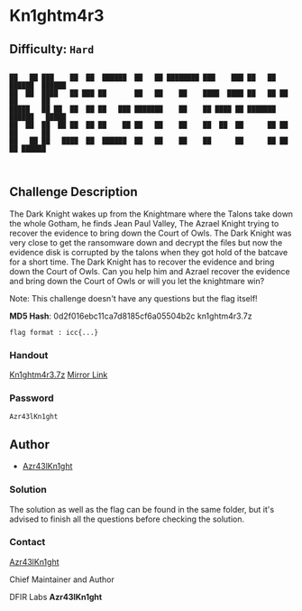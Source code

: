 # Kn1ghtm4r3
## Difficulty: `Hard`

```

██   ██ ███    ██  ██  ██████  ██   ██ ████████ ███    ███ ██   ██ ██████  ██████  
██  ██  ████   ██ ███ ██       ██   ██    ██    ████  ████ ██   ██ ██   ██      ██ 
█████   ██ ██  ██  ██ ██   ███ ███████    ██    ██ ████ ██ ███████ ██████   █████  
██  ██  ██  ██ ██  ██ ██    ██ ██   ██    ██    ██  ██  ██      ██ ██   ██      ██ 
██   ██ ██   ████  ██  ██████  ██   ██    ██    ██      ██      ██ ██   ██ ██████  
                                                                                   
                                                                                   
```

## Challenge Description

The Dark Knight wakes up from the Knightmare where the Talons take down the whole Gotham, he finds Jean Paul Valley, The Azrael Knight trying to recover the evidence to bring down the Court of Owls. The Dark Knight was very close to get the ransomware down and decrypt the files but now the evidence disk is corrupted by the talons when they got hold of the batcave for a short time. The Dark Knight has to recover the evidence and bring down the Court of Owls. Can you help him and Azrael recover the evidence and bring down the Court of Owls or will you let the knightmare win?

Note: This challenge doesn't have any questions but the flag itself!

**MD5 Hash**: 0d2f016ebc11ca7d8185cf6a05504b2c  kn1ghtm4r3.7z

`flag format : icc{...}`

### Handout
[Kn1ghtm4r3.7z](https://drive.google.com/file/d/1vzwDqoYVEGhL3Rm_A2iSwACbEnTg2qiA/view?usp=sharing)
[Mirror Link](https://mega.nz/file/zBkAlAoR#t8Fwl4uRYB88hdTduGQhV5PXeenP5cuH-mDqgkcCV2k)

### Password
`Azr43lKn1ght`

## Author
- [Azr43lKn1ght](https://twitter.com/Azr43lKn1ght)

### Solution

The solution as well as the flag can be found in the same folder, but it's advised to finish all the questions before checking the solution.

### Contact

[Azr43lKn1ght](https://twitter.com/Azr43lKn1ght)

Chief Maintainer and Author

DFIR Labs
**Azr43lKn1ght**  